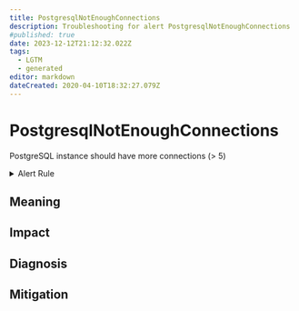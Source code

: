 ```yaml
---
title: PostgresqlNotEnoughConnections
description: Troubleshooting for alert PostgresqlNotEnoughConnections
#published: true
date: 2023-12-12T21:12:32.022Z
tags: 
  - LGTM
  - generated
editor: markdown
dateCreated: 2020-04-10T18:32:27.079Z
---
```


# PostgresqlNotEnoughConnections

PostgreSQL instance should have more connections (> 5)

<details>
  <summary>Alert Rule</summary>

{{% rule "postgresql/postgres-exporter.yml" "PostgresqlNotEnoughConnections" %}}

{{% comment %}}

```yaml
alert: PostgresqlNotEnoughConnections
expr: sum by (datname) (pg_stat_activity_count{datname!~"template.*|postgres"}) < 5
for: 2m
labels:
    severity: warning
annotations:
    summary: Postgresql not enough connections (instance {{ $labels.instance }})
    description: |-
        PostgreSQL instance should have more connections (> 5)
          VALUE = {{ $value }}
          LABELS = {{ $labels }}
    runbook: https://github.com/srerun/prometheus-alerts/blob/main/content/runbooks/postgres-exporter/PostgresqlNotEnoughConnections.md

```

{{% /comment %}}

</details>


## Meaning
[//]: # "Short paragraph that explains what the alert means"


## Impact
[//]: # "What could / will happen if the alert is not addressed"



## Diagnosis
[//]: # "Steps to take to identify the cause of the problem"



## Mitigation
[//]: # "The steps necessary to resolve the alert"
